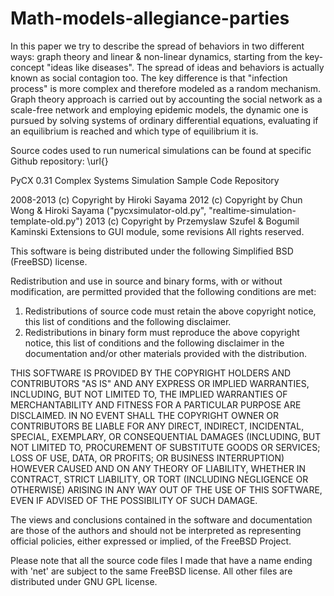 # Math-models-allegiance-parties

In this paper we try to describe the spread of behaviors in two different ways: 
graph theory and linear \& non-linear dynamics, starting from the key-concept "ideas like diseases". 
The spread of ideas and behaviors is actually known as social contagion too. 
The key difference is that "infection process" is more complex and therefore modeled as a random mechanism. 
Graph theory approach is carried out by accounting the social network as a scale-free network and employing epidemic 
models, the dynamic one is pursued by solving systems of ordinary differential equations, evaluating if an 
equilibrium is reached and which type of equilibrium it is.

Source codes used to run numerical simulations can be found at specific Github repository: \url{}

PyCX 0.31
Complex Systems Simulation Sample Code Repository

2008-2013 (c) Copyright by Hiroki Sayama
2012 (c) Copyright by Chun Wong & Hiroki Sayama
         ("pycxsimulator-old.py", "realtime-simulation-template-old.py")
2013 (c) Copyright by Przemyslaw Szufel & Bogumil Kaminski
         Extensions to GUI module, some revisions
All rights reserved.


This software is being distributed under the following Simplified BSD
(FreeBSD) license.


Redistribution and use in source and binary forms, with or without
modification, are permitted provided that the following conditions are met: 

1. Redistributions of source code must retain the above copyright notice, this
   list of conditions and the following disclaimer. 
2. Redistributions in binary form must reproduce the above copyright notice,
   this list of conditions and the following disclaimer in the documentation
   and/or other materials provided with the distribution. 

THIS SOFTWARE IS PROVIDED BY THE COPYRIGHT HOLDERS AND CONTRIBUTORS "AS IS" AND
ANY EXPRESS OR IMPLIED WARRANTIES, INCLUDING, BUT NOT LIMITED TO, THE IMPLIED
WARRANTIES OF MERCHANTABILITY AND FITNESS FOR A PARTICULAR PURPOSE ARE
DISCLAIMED. IN NO EVENT SHALL THE COPYRIGHT OWNER OR CONTRIBUTORS BE LIABLE FOR
ANY DIRECT, INDIRECT, INCIDENTAL, SPECIAL, EXEMPLARY, OR CONSEQUENTIAL DAMAGES
(INCLUDING, BUT NOT LIMITED TO, PROCUREMENT OF SUBSTITUTE GOODS OR SERVICES;
LOSS OF USE, DATA, OR PROFITS; OR BUSINESS INTERRUPTION) HOWEVER CAUSED AND
ON ANY THEORY OF LIABILITY, WHETHER IN CONTRACT, STRICT LIABILITY, OR TORT
(INCLUDING NEGLIGENCE OR OTHERWISE) ARISING IN ANY WAY OUT OF THE USE OF THIS
SOFTWARE, EVEN IF ADVISED OF THE POSSIBILITY OF SUCH DAMAGE.

The views and conclusions contained in the software and documentation are those
of the authors and should not be interpreted as representing official policies, 
either expressed or implied, of the FreeBSD Project.

Please note that all the source code files I made that have a name ending with 'net' are subject to the same FreeBSD 
license. All other files are distributed under GNU GPL license.
